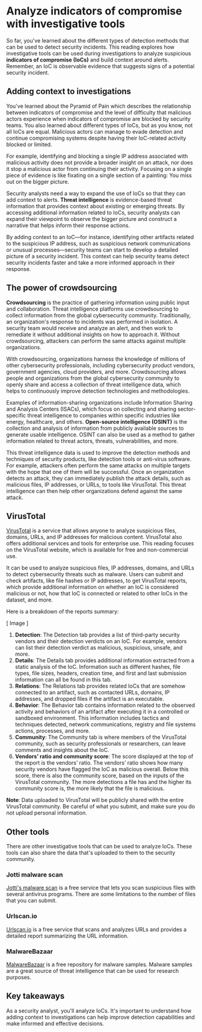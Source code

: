 # Analyze indicators of compromise with investigative tools
So far, you've learned about the different types of detection methods that can be used to detect security incidents. This reading explores how investigative tools can be used during investigations to analyze suspicious **indicators of compromise (IoCs)** and build context around alerts. Remember, an IoC is observable evidence that suggests signs of a potential security incident.

## Adding context to investigations
You've learned about the Pyramid of Pain which describes the relationship between indicators of compromise and the level of difficulty that malicious actors experience when indicators of compromise are blocked by security teams. You also learned about different types of IoCs, but as you know, not all IoCs are equal. Malicious actors can manage to evade detection and continue compromising systems despite having their IoC-related activity blocked or limited. 

For example, identifying and blocking a single IP address associated with malicious activity does not provide a broader insight on an attack, nor does it stop a malicious actor from continuing their activity. Focusing on a single piece of evidence is like fixating on a single section of a painting: You miss out on the bigger picture.

Security analysts need a way to expand the use of IoCs so that they can add context to alerts. **Threat intelligence** is evidence-based threat information that provides context about existing or emerging threats. By accessing additional information related to IoCs, security analysts can expand their viewpoint to observe the bigger picture and construct a narrative that helps inform their response actions. 

By adding context to an IoC—for instance, identifying other artifacts related to the suspicious IP address, such as suspicious network communications or unusual processes—security teams can start to develop a detailed picture of a security incident. This context can help security teams detect security incidents faster and take a more informed approach in their response.

## The power of crowdsourcing
**Crowdsourcing** is the practice of gathering information using public input and collaboration. Threat intelligence platforms use crowdsourcing to collect information from the global cybersecurity community. Traditionally, an organization's response to incidents was performed in isolation. A security team would receive and analyze an alert, and then work to remediate it without additional insights on how to approach it. Without crowdsourcing, attackers can perform the same attacks against multiple organizations. 

With crowdsourcing, organizations harness the knowledge of millions of other cybersecurity professionals, including cybersecurity product vendors, government agencies, cloud providers, and more. Crowdsourcing allows people and organizations from the global cybersecurity community to openly share and access a collection of threat intelligence data, which helps to continuously improve detection technologies and methodologies. 

Examples of information-sharing organizations include Information Sharing and Analysis Centers (ISACs), which focus on collecting and sharing sector-specific threat intelligence to companies within specific industries like energy, healthcare, and others. **Open-source intelligence (OSINT)** is the collection and analysis of information from publicly available sources to generate usable intelligence. OSINT can also be used as a method to gather information related to threat actors, threats, vulnerabilities, and more.

This threat intelligence data is used to improve the detection methods and techniques of security products, like detection tools or anti-virus software. For example, attackers often perform the same attacks on multiple targets with the hope that one of them will be successful. Once an organization detects an attack, they can immediately publish the attack details, such as malicious files, IP addresses, or URLs, to tools like VirusTotal. This threat intelligence can then help other organizations defend against the same attack.

## VirusTotal 
[VirusTotal](https://www.virustotal.com/gui/home) is a service that allows anyone to analyze suspicious files, domains, URLs, and IP addresses for malicious content. VirusTotal also offers additional services and tools for enterprise use. This reading focuses on the VirusTotal website, which is available for free and non-commercial use.

It can be used to analyze suspicious files, IP addresses, domains, and URLs to detect cybersecurity threats such as malware. Users can submit and check artifacts, like file hashes or IP addresses, to get VirusTotal reports, which provide additional information on whether an IoC is considered malicious or not, how that IoC is connected or related to other IoCs in the dataset, and more.

Here is a breakdown of the reports summary:

[ Image ]

1. **Detection**: The Detection tab provides a list of third-party security vendors and their detection verdicts on an IoC. For example, vendors can list their detection verdict as malicious, suspicious, unsafe, and more.
2. **Details**: The Details tab provides additional information extracted from a static analysis of the IoC. Information such as different hashes, file types, file sizes, headers, creation time, and first and last submission information can all be found in this tab.
3. **Relations**: The Relations tab provides related IoCs that are somehow connected to an artifact, such as contacted URLs, domains, IP addresses, and dropped files if the artifact is an executable.
4. **Behavior**: The Behavior tab contains information related to the observed activity and behaviors of an artifact after executing it in a controlled or sandboxed environment. This information includes tactics and techniques detected, network communications, registry and file systems actions, processes, and more.
5. **Community**: The Community tab is where members of the VirusTotal community, such as security professionals or researchers, can leave comments and insights about the IoC.
6. **Vendors’ ratio and community score**: The score displayed at the top of the report is the vendors’ ratio. The vendors’ ratio shows how many security vendors have flagged the IoC as malicious overall. Below this score, there is also the community score, based on the inputs of the VirusTotal community. The more detections a file has and the higher its community score is, the more likely that the file is malicious.

**Note**: Data uploaded to VirusTotal will be publicly shared with the entire VirusTotal community. Be careful of what you submit, and make sure you do not upload personal information. 

## Other tools
There are other investigative tools that can be used to analyze IoCs. These tools can also share the data that's uploaded to them to the security community.

### Jotti malware scan
[Jotti's malware scan](https://virusscan.jotti.org/) is a free service that lets you scan suspicious files with several antivirus programs. There are some limitations to the number of files that you can submit. 

### Urlscan.io
[Urlscan.io](https://urlscan.io/) is a free service that scans and analyzes URLs and provides a detailed report summarizing the URL information.

### MalwareBazaar
[MalwareBazaar](https://bazaar.abuse.ch/verify-ua/) is a free repository for malware samples. Malware samples are a great source of threat intelligence that can be used for research purposes. 

## Key takeaways
As a security analyst, you'll analyze IoCs. It's important to understand how adding context to investigations can help improve detection capabilities and make informed and effective decisions.

